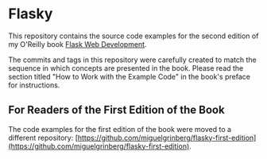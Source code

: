 Flasky
======

This repository contains the source code examples for the second edition of my O'Reilly book [Flask Web Development](http://www.flaskbook.com).

The commits and tags in this repository were carefully created to match the sequence in which concepts are presented in the book. Please read the section titled "How to Work with the Example Code" in the book's preface for instructions.


For Readers of the First Edition of the Book
--------------------------------------------

The code examples for the first edition of the book were moved to a different repository: [https://github.com/miguelgrinberg/flasky-first-edition](https://github.com/miguelgrinberg/flasky-first-edition).
